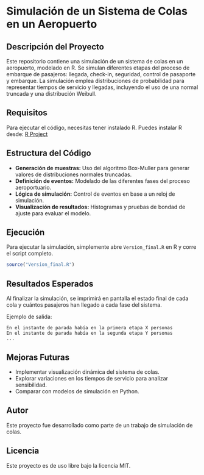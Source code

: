 # Simulación de un Sistema de Colas en un Aeropuerto

## Descripción del Proyecto
Este repositorio contiene una simulación de un sistema de colas en un aeropuerto, modelado en R. Se simulan diferentes etapas del proceso de embarque de pasajeros: llegada, check-in, seguridad, control de pasaporte y embarque. La simulación emplea distribuciones de probabilidad para representar tiempos de servicio y llegadas, incluyendo el uso de una normal truncada y una distribución Weibull.

## Requisitos
Para ejecutar el código, necesitas tener instalado R. Puedes instalar R desde:
[R Project](https://www.r-project.org/)

## Estructura del Código
- **Generación de muestras:** Uso del algoritmo Box-Muller para generar valores de distribuciones normales truncadas.
- **Definición de eventos:** Modelado de las diferentes fases del proceso aeroportuario.
- **Lógica de simulación:** Control de eventos en base a un reloj de simulación.
- **Visualización de resultados:** Histogramas y pruebas de bondad de ajuste para evaluar el modelo.

## Ejecución
Para ejecutar la simulación, simplemente abre `Version_final.R` en R y corre el script completo.
```r
source("Version_final.R")
```

## Resultados Esperados
Al finalizar la simulación, se imprimirá en pantalla el estado final de cada cola y cuántos pasajeros han llegado a cada fase del sistema.

Ejemplo de salida:
```
En el instante de parada había en la primera etapa X personas
En el instante de parada había en la segunda etapa Y personas
...
```

## Mejoras Futuras
- Implementar visualización dinámica del sistema de colas.
- Explorar variaciones en los tiempos de servicio para analizar sensibilidad.
- Comparar con modelos de simulación en Python.

## Autor
Este proyecto fue desarrollado como parte de un trabajo de simulación de colas.

## Licencia
Este proyecto es de uso libre bajo la licencia MIT.


